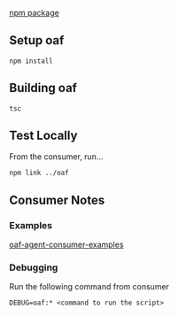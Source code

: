 [npm package](https://www.npmjs.com/package/oaf-agent)

## Setup oaf
```
npm install
```

## Building oaf
```
tsc
```

## Test Locally
From the consumer, run...
```
npm link ../oaf 
```

## Consumer Notes
### Examples
[oaf-agent-consumer-examples](https://github.com/harshav17/oaf-agent-consumer-examples)

### Debugging
Run the following command from consumer
```
DEBUG=oaf:* <command to run the script>
```
